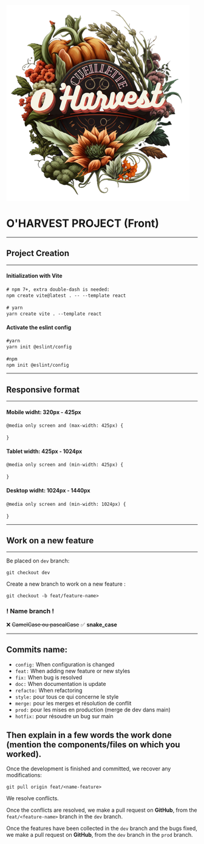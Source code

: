 ![oharvest](./src/assets/logo_oharvest_transparent.png)
# O'HARVEST PROJECT (Front)
---
## Project Creation 
---
#### Initialization with Vite
```
# npm 7+, extra double-dash is needed:
npm create vite@latest . -- --template react

# yarn
yarn create vite . --template react
```

#### Activate the eslint config 

```
#yarn
yarn init @eslint/config

#npm
npm init @eslint/config
```
---
## Responsive format
---

#### Mobile widht: 320px - 425px

```
@media only screen and (max-width: 425px) {

}
```

#### Tablet width: 425px - 1024px

```
@media only screen and (min-width: 425px) {

}
```

#### Desktop widht: 1024px - 1440px

```
@media only screen and (min-width: 1024px) {

}
```

---
## Work on a new feature
---
Be placed on `dev` branch:
```
git checkout dev
```

Create a new branch to work on a new feature :
```
git checkout -b feat/feature-name>
```

### ! Name branch !
❌ ~~CamelCase ou pascalCase~~
✅ **snake_case**

 ---
## Commits name:
- `config:` When configuration is changed
- `feat:` When adding new feature or new styles
- `fix:` When bug is resolved
- `doc:` When documentation is update
- `refacto:` When refactoring
- `style:` pour tous ce qui concerne le style
- `merge:` pour les merges et résolution de conflit
- `prod:` pour les mises en production (merge de dev dans main)
- `hotfix:` pour résoudre un bug sur main

Then explain in a few words the work done (mention the components/files on which you worked).
 ---

Once the development is finished and committed, we recover any modifications:

```
git pull origin feat/<name-feature>
```

We resolve conflicts.

Once the conflicts are resolved, we make a pull request on **GitHub**, from the `feat/<feature-name>` branch in the `dev` branch.

Once the features have been collected in the `dev` branch and the bugs fixed,
we make a pull request on **GitHub**, from the `dev` branch in the `prod` branch.
